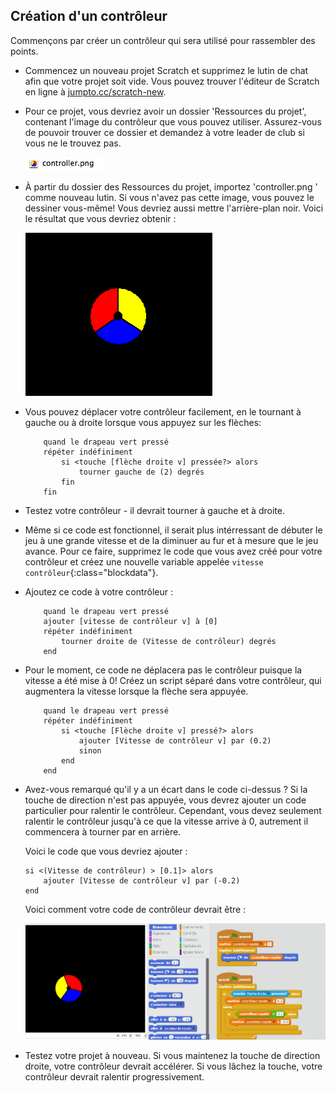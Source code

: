 ## Création d'un contrôleur

Commençons par créer un contrôleur qui sera utilisé pour rassembler des points.

+ Commencez un nouveau projet Scratch et supprimez le lutin de chat afin que votre projet soit vide. Vous pouvez trouver l'éditeur de Scratch en ligne à <a href="http://jumpto.cc/scratch-new">jumpto.cc/scratch-new</a>.

+ Pour ce projet, vous devriez avoir un dossier 'Ressources du projet', contenant l'image du contrôleur que vous pouvez utiliser. Assurez-vous de pouvoir trouver ce dossier et demandez à votre leader de club si vous ne le trouvez pas.

	![screenshot](images/dots-resources.png)

+ À partir du dossier des Ressources du projet, importez 'controller.png ' comme nouveau lutin. Si vous n'avez pas cette image, vous pouvez le dessiner vous-même! Vous devriez aussi mettre l'arrière-plan noir. Voici le résultat que vous devriez obtenir :

	![screenshot](images/dots-controller.png)

+ Vous pouvez déplacer votre contrôleur facilement, en le tournant à gauche ou à droite lorsque vous appuyez sur les flèches:

	```blocks
		quand le drapeau vert pressé
		répéter indéfiniment
			si <touche [flèche droite v] pressée?> alors
				tourner gauche de (2) degrés
			fin
		fin
	```
+ Testez votre contrôleur - il devrait tourner à gauche et à droite.

+ Même si ce code est fonctionnel, il serait plus intérressant de débuter le jeu à une grande vitesse et de la diminuer au fur et à mesure que le jeu avance. Pour ce faire, supprimez le code que vous avez créé pour votre contrôleur et créez une nouvelle variable appelée `vitesse contrôleur`{:class="blockdata"}.

+ Ajoutez ce code à votre contrôleur :

	```blocks
		quand le drapeau vert pressé
		ajouter [vitesse de contrôleur v] à [0]
		répéter indéfiniment
			tourner droite de (Vitesse de contrôleur) degrés
		end
	```

+ Pour le moment, ce code ne déplacera pas le contrôleur puisque la vitesse a été mise à 0! Créez un script séparé dans votre contrôleur, qui augmentera la vitesse lorsque la flèche sera appuyée.

	```blocks
		quand le drapeau vert pressé
		répéter indéfiniment
			si <touche [Flèche droite v] pressé?> alors
				ajouter [Vitesse de contrôleur v] par (0.2)
				sinon
			end
		end
	```

+ Avez-vous remarqué qu'il y a un écart dans le code ci-dessus ? Si la touche de direction n'est pas appuyée, vous devrez ajouter un code particulier pour ralentir le contrôleur. Cependant, vous devez seulement ralentir le contrôleur jusqu'à ce que la vitesse arrive à 0, autrement il commencera à tourner par en arrière.

	Voici le code que vous devriez ajouter :

	```blocks
	si <(Vitesse de contrôleur) > [0.1]> alors
		ajouter [Vitesse de contrôleur v] par (-0.2)
	end
	```

	Voici comment votre code de contrôleur devrait être :

	![screenshot](images/dots-right.png)

+ Testez votre projet à nouveau. Si vous maintenez la touche de direction droite, votre contrôleur devrait accélérer. Si vous lâchez la touche, votre contrôleur devrait ralentir progressivement.

